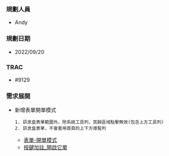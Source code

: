 ### <div id="user">規劃人員</div>
* Andy

### <div id="updatedate">規劃日期</div>
* 2022/09/20

### <div id="trac">TRAC</div>
* #9129

### <div id="requirement">需求展開</div>

  * 新增表單開單模式

        1. 訊息盒表單範圍外，除系統工具列，其餘區域點擊無效(包含上方工具列)
        2. 訊息盒表單，不會套用首頁的上下方導覧列

    * [表單-開單模式][link_OpenForm]
    * [按鍵加註_開啟它單][link_Button_OpenForm]

<!-- 超連結 -->
[link_OpenForm]:{3}/MAE/Form/layout.md#開單模式
[link_Button_OpenForm]:{3}/MAE/Addition/Button/openForm.md#開單模式